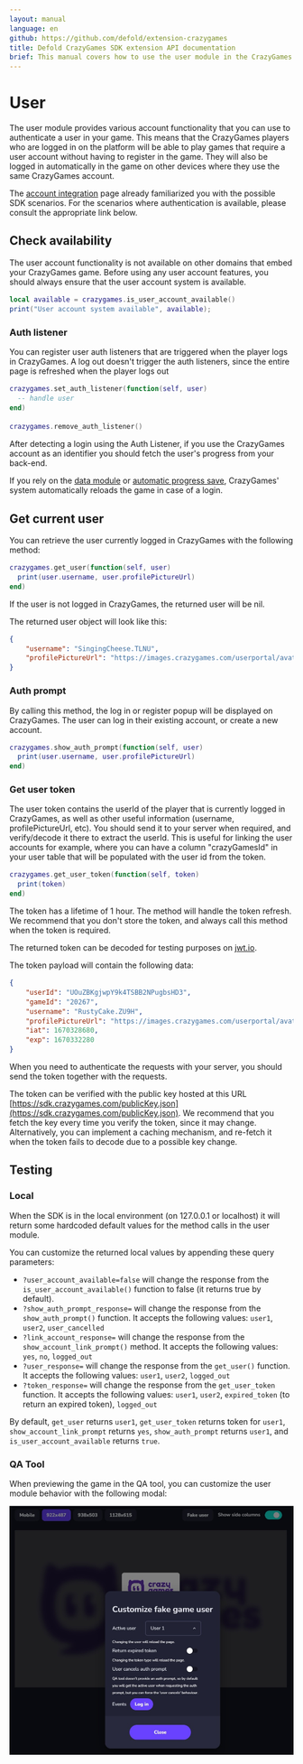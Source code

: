 ```yaml
---
layout: manual
language: en
github: https://github.com/defold/extension-crazygames
title: Defold CrazyGames SDK extension API documentation
brief: This manual covers how to use the user module in the CrazyGames SDK in Defold.
---
```


# User

The user module provides various account functionality that you can use to authenticate a user in your game. This means that the CrazyGames players who are logged in on the platform will be able to play games that require a user account without having to register in the game. They will also be logged in automatically in the game on other devices where they use the same CrazyGames account.

The [account integration](https://docs.crazygames.com/requirements/account-integration/) page already familiarized you with the possible SDK scenarios. For the scenarios where authentication is available, please consult the appropriate link below.


## Check availability

The user account functionality is not available on other domains that embed your CrazyGames game. Before using any user account features, you should always ensure that the user account system is available.

```lua
local available = crazygames.is_user_account_available()
print("User account system available", available);
```


### Auth listener

You can register user auth listeners that are triggered when the player logs in CrazyGames. A log out doesn't trigger the auth listeners, since the entire page is refreshed when the player logs out

```lua
crazygames.set_auth_listener(function(self, user)
  -- handle user
end)

crazygames.remove_auth_listener()
```

After detecting a login using the Auth Listener, if you use the CrazyGames account as an identifier you should fetch the user's progress from your back-end.

If you rely on the [data module](data) or [automatic progress save](https://docs.crazygames.com/other/aps/), CrazyGames' system automatically reloads the game in case of a login.


## Get current user

You can retrieve the user currently logged in CrazyGames with the following method:

```lua
crazygames.get_user(function(self, user)
  print(user.username, user.profilePictureUrl)
end)
```

If the user is not logged in CrazyGames, the returned user will be nil.

The returned user object will look like this:

```json
{
    "username": "SingingCheese.TLNU",
    "profilePictureUrl": "https://images.crazygames.com/userportal/avatars/4.png"
}
```


### Auth prompt

By calling this method, the log in or register popup will be displayed on CrazyGames. The user can log in their existing account, or create a new account.

```lua
crazygames.show_auth_prompt(function(self, user)
  print(user.username, user.profilePictureUrl)
end)
```


### Get user token

The user token contains the userId of the player that is currently logged in CrazyGames, as well as other useful information (username, profilePictureUrl, etc). You should send it to your server when required, and verify/decode it there to extract the userId. This is useful for linking the user accounts for example, where you can have a column "crazyGamesId" in your user table that will be populated with the user id from the token.

```lua
crazygames.get_user_token(function(self, token)
  print(token)
end)
```

The token has a lifetime of 1 hour. The method will handle the token refresh. We recommend that you don't store the token, and always call this method when the token is required.


The returned token can be decoded for testing purposes on [jwt.io](https://jwt.io/).

The token payload will contain the following data:

```json
{
    "userId": "UOuZBKgjwpY9k4TSBB2NPugbsHD3",
    "gameId": "20267",
    "username": "RustyCake.ZU9H",
    "profilePictureUrl": "https://images.crazygames.com/userportal/avatars/16.png",
    "iat": 1670328680,
    "exp": 1670332280
}
```

When you need to authenticate the requests with your server, you should send the token together with the requests.

The token can be verified with the public key hosted at this URL [https://sdk.crazygames.com/publicKey.json](https://sdk.crazygames.com/publicKey.json). We recommend that you fetch the key every time you verify the token, since it may change. Alternatively, you can implement a caching mechanism, and re-fetch it when the token fails to decode due to a possible key change.


## Testing

### Local
When the SDK is in the local environment (on 127.0.0.1 or localhost) it will return some hardcoded default values for the method calls in the user module.

You can customize the returned local values by appending these query parameters:

* `?user_account_available=false` will change the response from the `is_user_account_available()` function to false (it returns true by default).
* `?show_auth_prompt_response=` will change the response from the `show_auth_prompt()` function. It accepts the following values: `user1`, `user2`, `user_cancelled`
* `?link_account_response=` will change the response from the `show_account_link_prompt()` method. It accepts the following values: `yes`, `no`, `logged_out`
* `?user_response=` will change the response from the `get_user()` function. It accepts the following values: `user1`, `user2`, `logged_out`
* `?token_response=` will change the response from the `get_user_token` function. It accepts the following values: `user1`, `user2`, `expired_token` (to return an expired token), `logged_out`

By default, `get_user` returns `user1`, `get_user_token` returns token for `user1`, `show_account_link_prompt` returns `yes`, `show_auth_prompt` returns `user1`, and `is_user_account_available` returns `true`.


### QA Tool
When previewing the game in the QA tool, you can customize the user module behavior with the following modal:

![](qa-tool-fake-user.jpg)
